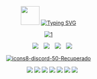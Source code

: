 
<div style="text-align: center;">
	<picture><img src = "https://github.com/7oSkaaa/7oSkaaa/blob/main/Images/about_me.gif?raw=true" width = 50px></picture>
  <a href="https://git.io/typing-svg">
    <img src="https://readme-typing-svg.demolab.com?font=Fira+Code&pause=1000&width=435&lines=%C2%A1Hola!+Soy+Wilson+Garc%C3%ADa.+Bienvenidos!&center=true&color=22c3e6" alt="Typing SVG" />
  </a>
</div>



<p align="center">
	<a href='https://postimages.org/' target='_blank'><img src='https://i.postimg.cc/jqh3CLNx/1.png' border='0' alt='1'/></a>
 <div align="center"  class="icons-social" style="margin-left: 10px;">
        <a style="margin-left: 10px;"  target="_blank" href="https://www.linkedin.com/in/wilson-garcia-arboleda/">
        <img src="https://img.icons8.com/?size=100&id=447&format=png&color=22C3E6"></a>
       	<a style="margin-left: 10px;" target="_blank" href="https://wilsongarcia.itch.io/">
	<img src="https://img.icons8.com/?size=100&id=b9_NzGK1H_Pe&format=png&color=22C3E6"></a>
	<a style="margin-left: 10px;" target="_blank" href="https://drive.google.com/file/d/1gpKV3I-XVBlnvyHkl3pJWzQx2mQ5soVq/view?usp=sharing">
	<img src="https://img.icons8.com/?size=100&id=39372&format=png&color=22C3E6"></a>
	 <a style="margin-left: 10px;" target="_blank" href="https://discord.com/users/wilon6942">
	<img src="https://img.icons8.com/?size=100&id=gxdxl0oMFoSA&format=png&color=22C3E6"></a>
 </div>
</p>



 <p align="center">
	 <a href='https://postimages.org/' target='_blank'><img src='https://i.postimg.cc/brMz1LMb/icons8-discord-50-Recuperado.png' border='0' alt='icons8-discord-50-Recuperado'/></a>
 <div align="center"  class="icons-social" style="margin-left: 20px;">
        <img src="https://img.icons8.com/?size=100&id=38240&format=png&color=22C3E6"></a>
	<img src="https://img.icons8.com/?size=100&id=26029&format=png&color=22C3E6"></a>
	<img src="https://img.icons8.com/?size=100&id=55205&format=png&color=22C3E6"></a>
	 <img src="https://img.icons8.com/?size=100&id=121601&format=png&color=22C3E6"></a>
	<img src="https://img.icons8.com/?size=100&id=11113&format=png&color=22C3E6"></a>
	<img src="https://img.icons8.com/?size=100&id=11566&format=png&color=22C3E6"></a>
	<img src="https://img.icons8.com/?size=100&id=03aYi0fY0D9X&format=png&color=22C3E6"></a>
	 
 </div>
</p>

<!-- ## 👋 &nbsp;Hey there! I'm Aditya Kanoi -->

